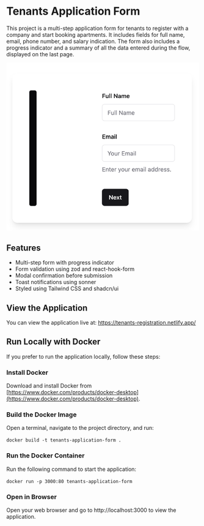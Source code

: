 # Tenants Application Form

This project is a multi-step application form for tenants to register with a company and start booking apartments. It includes fields for full name, email, phone number, and salary indication. The form also includes a progress indicator and a summary of all the data entered during the flow, displayed on the last page.

![Screenshot of Registration Form](https://github.com/ilsegaertner/tenants-application-form/blob/main/src/assets/registration-form_screenshot.png)

## Features

- Multi-step form with progress indicator
- Form validation using zod and react-hook-form
- Modal confirmation before submission
- Toast notifications using sonner
- Styled using Tailwind CSS and shadcn/ui

## View the Application

You can view the application live at: <a href="https://tenants-registration.netlify.app/" target="_blank">https://tenants-registration.netlify.app/</a>

## Run Locally with Docker

If you prefer to run the application locally, follow these steps:

### Install Docker

Download and install Docker from [https://www.docker.com/products/docker-desktop](https://www.docker.com/products/docker-desktop).

### Build the Docker Image

Open a terminal, navigate to the project directory, and run:

`docker build -t tenants-application-form .`

### Run the Docker Container

Run the following command to start the application:

`docker run -p 3000:80 tenants-application-form`

### Open in Browser

Open your web browser and go to http://localhost:3000 to view the application.
